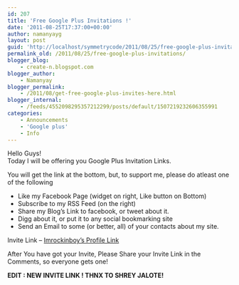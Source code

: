 ```yaml
---
id: 207
title: 'Free Google Plus Invitations !'
date: '2011-08-25T17:37:00+00:00'
author: namanyayg
layout: post
guid: 'http://localhost/symmetrycode/2011/08/25/free-google-plus-invitations/'
permalink_old: /2011/08/25/free-google-plus-invitations/
blogger_blog:
    - create-n.blogspot.com
blogger_author:
    - Namanyay
blogger_permalink:
    - /2011/08/get-free-google-plus-invites-here.html
blogger_internal:
    - /feeds/4552098295357212299/posts/default/1507219232606355991
categories:
    - Announcements
    - 'Google plus'
    - Info
---
```


Hello Guys!  
Today I will be offering you Google Plus Invitation Links.   
  
  
You will get the link at the bottom, but, to support me, please do atleast one of the following  
  
  
  
- Like my Facebook Page (widget on right, Like button on Bottom)
- Subscribe to my RSS Feed (on the right)
- Share my Blog’s Link to facebook, or tweet about it. 
- Digg about it, or put it to any social bookmarking site
- Send an Email to some (or better, all) of your contacts about my site. 

Invite Link – [Imrockinboy’s Profile Link](https://plus.google.com/110643109850030635499)  


  
  
After You have got your Invite, Please Share your Invite Link in the Comments, so everyone gets one!  
  
  
**EDIT : NEW INVITE LINK ! THNX TO SHREY JALOTE!**  
  
  
 